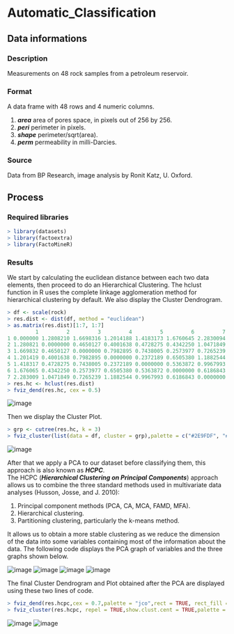 # Automatic_Classification

## Data informations
### Description
Measurements on 48 rock samples from a petroleum reservoir.
### Format
A data frame with 48 rows and 4 numeric columns.
1.  ***area***	area of pores space, in pixels out of 256 by 256.
2.  ***peri***	perimeter in pixels.
3.  ***shape***	perimeter/sqrt(area).
4.  ***perm***	permeability in milli-Darcies.
### Source
Data from BP Research, image analysis by Ronit Katz, U. Oxford.
## Process
### Required libraries
```R
> library(datasets)
> library(factoextra)
> library(FactoMineR)
```
### Results
We start by calculating the euclidean distance between each two data elements, then proceed to do an Hierarchical Clustering. The hclust function in R uses the complete linkage agglomeration method for hierarchical clustering by default. We also display the Cluster Dendrogram.
```R
> df <- scale(rock)
> res.dist <- dist(df, method = "euclidean")
> as.matrix(res.dist)[1:7, 1:7]
         1         2         3         4         5         6         7
1 0.000000 1.2808210 1.6698316 1.2014188 1.4183173 1.6760645 2.2830094
2 1.280821 0.0000000 0.4650127 0.4001638 0.4728275 0.4342250 1.0471849
3 1.669832 0.4650127 0.0000000 0.7982895 0.7438005 0.2573977 0.7265239
4 1.201419 0.4001638 0.7982895 0.0000000 0.2372189 0.6505380 1.1882544
5 1.418317 0.4728275 0.7438005 0.2372189 0.0000000 0.5363872 0.9967993
6 1.676065 0.4342250 0.2573977 0.6505380 0.5363872 0.0000000 0.6186843
7 2.283009 1.0471849 0.7265239 1.1882544 0.9967993 0.6186843 0.0000000
> res.hc <- hclust(res.dist)
> fviz_dend(res.hc, cex = 0.5)
```
![image](https://user-images.githubusercontent.com/107730108/220685549-efdc0b7b-2c2f-47ea-8d40-2c477109f93b.png)

Then we display the Cluster Plot.
```R
> grp <- cutree(res.hc, k = 3)
> fviz_cluster(list(data = df, cluster = grp),palette = c("#2E9FDF", "#00AFBB", "#E7B800", "#FC4E07"),ellipse.type = "convex", repel = TRUE, show.clust.cent = FALSE, ggtheme = theme_minimal())
```
![image](https://user-images.githubusercontent.com/107730108/220688096-06e1d620-0085-41b6-9aa8-8be389b77632.png)

After that we apply a PCA to our dataset before classifying them, this approach is also known as ***HCPC***.   
The HCPC (***Hierarchical Clustering on Principal Components***) approach allows us to combine the three standard methods used in multivariate data analyses (Husson, Josse, and J. 2010):
1.  Principal component methods (PCA, CA, MCA, FAMD, MFA).
2.  Hierarchical clustering.
3.  Partitioning clustering, particularly the k-means method.  

It allows us to obtain a more stable clustering as we reduce the dimension of the data into some variables containing most of the information about the data.
The following code displays the PCA graph of variables and the three graphs shown below.

![image](https://user-images.githubusercontent.com/107730108/220688957-cf95dc5a-afbe-45b7-bd0a-7fe155dad7c0.png)
![image](https://user-images.githubusercontent.com/107730108/220689316-2e9c15dc-c701-4908-a975-90085aca8016.png)
![image](https://user-images.githubusercontent.com/107730108/220689522-9e2b8b84-507e-4752-a749-014e3dba1e70.png)
![image](https://user-images.githubusercontent.com/107730108/220689735-b9e9f76f-c195-48b1-b2f6-bff57c499d22.png)

The final Cluster Dendrogram and Plot obtained after the PCA are displayed using these two lines of code.
```R
> fviz_dend(res.hcpc,cex = 0.7,palette = "jco",rect = TRUE, rect_fill = TRUE,rect_border = "jco",labels_track_height = 0.8)
> fviz_cluster(res.hcpc, repel = TRUE,show.clust.cent = TRUE,palette = "jco",ggtheme = theme_minimal(),main = "Factor map")
```
![image](https://user-images.githubusercontent.com/107730108/220689776-7c9be9bd-e672-46aa-9d39-e322d0eeec02.png)
![image](https://user-images.githubusercontent.com/107730108/220689859-62398497-b808-49ef-9dc1-672b74783c72.png)
